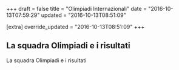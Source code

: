+++
draft = false
title = "Olimpiadi Internazionali"
date = "2016-10-13T07:59:29"
updated = "2016-10-13T08:51:09"

[extra]
override_updated = "2016-10-13T08:51:09"
+++
## La squadra Olimpiadi e i risultati

La squadra Olimpiadi e i risultati
